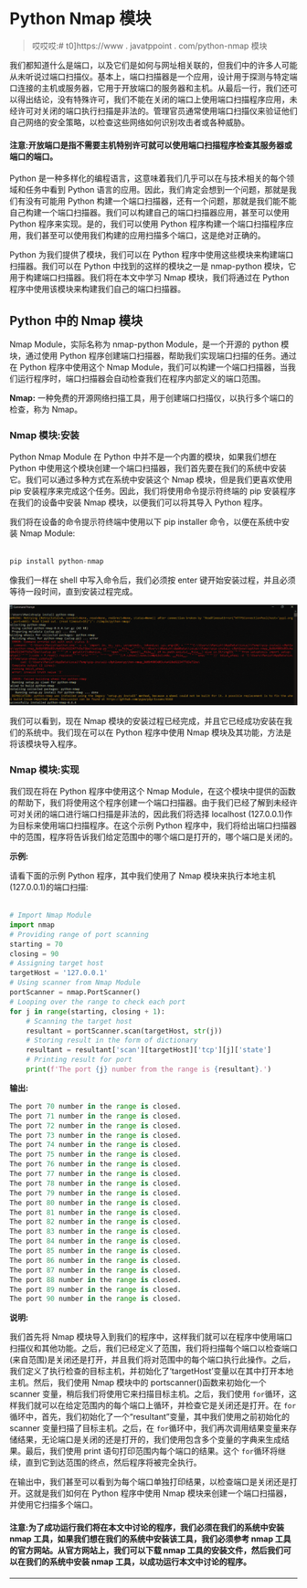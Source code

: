 # Python Nmap 模块

> 哎哎哎:# t0]https://www . javatppoint . com/python-nmap 模块

我们都知道什么是端口，以及它们是如何与网址相关联的，但我们中的许多人可能从未听说过端口扫描仪。基本上，端口扫描器是一个应用，设计用于探测与特定端口连接的主机或服务器，它用于开放端口的服务器和主机。从最后一行，我们还可以得出结论，没有特殊许可，我们不能在关闭的端口上使用端口扫描程序应用，未经许可对关闭的端口执行扫描是非法的。管理官员通常使用端口扫描仪来验证他们自己网络的安全策略，以检查这些网络如何识别攻击者或各种威胁。

#### 注意:开放端口是指不需要主机特别许可就可以使用端口扫描程序检查其服务器或端口的端口。

Python 是一种多样化的编程语言，这意味着我们几乎可以在与技术相关的每个领域和任务中看到 Python 语言的应用。因此，我们肯定会想到一个问题，那就是我们有没有可能用 Python 构建一个端口扫描器，还有一个问题，那就是我们能不能自己构建一个端口扫描器。我们可以构建自己的端口扫描器应用，甚至可以使用 Python 程序来实现。是的，我们可以使用 Python 程序构建一个端口扫描程序应用，我们甚至可以使用我们构建的应用扫描多个端口，这是绝对正确的。

Python 为我们提供了模块，我们可以在 Python 程序中使用这些模块来构建端口扫描器。我们可以在 Python 中找到的这样的模块之一是 nmap-python 模块，它用于构建端口扫描器。我们将在本文中学习 Nmap 模块，我们将通过在 Python 程序中使用该模块来构建我们自己的端口扫描器。

## Python 中的 Nmap 模块

Nmap Module，实际名称为 nmap-python Module，是一个开源的 python 模块，通过使用 Python 程序创建端口扫描器，帮助我们实现端口扫描的任务。通过在 Python 程序中使用这个 Nmap Module，我们可以构建一个端口扫描器，当我们运行程序时，端口扫描器会自动检查我们在程序内部定义的端口范围。

**Nmap:** 一种免费的开源网络扫描工具，用于创建端口扫描仪，以执行多个端口的检查，称为 Nmap。

### Nmap 模块:安装

Python Nmap Module 在 Python 中并不是一个内置的模块，如果我们想在 Python 中使用这个模块创建一个端口扫描器，我们首先要在我们的系统中安装它。我们可以通过多种方式在系统中安装这个 Nmap 模块，但是我们更喜欢使用 pip 安装程序来完成这个任务。因此，我们将使用命令提示符终端的 pip 安装程序在我们的设备中安装 Nmap 模块，以便我们可以将其导入 Python 程序。

我们将在设备的命令提示符终端中使用以下 pip installer 命令，以便在系统中安装 Nmap Module:

```py

pip install python-nmap

```

像我们一样在 shell 中写入命令后，我们必须按 enter 键开始安装过程，并且必须等待一段时间，直到安装过程完成。

![Python Nmap Module](img/753bd1f003c4cf4349286f406fa5e3ac.png)

我们可以看到，现在 Nmap 模块的安装过程已经完成，并且它已经成功安装在我们的系统中。我们现在可以在 Python 程序中使用 Nmap 模块及其功能，方法是将该模块导入程序。

### Nmap 模块:实现

我们现在将在 Python 程序中使用这个 Nmap Module，在这个模块中提供的函数的帮助下，我们将使用这个程序创建一个端口扫描器。由于我们已经了解到未经许可对关闭的端口进行端口扫描是非法的，因此我们将选择 localhost (127.0.0.1)作为目标来使用端口扫描程序。在这个示例 Python 程序中，我们将给出端口扫描器中的范围，程序将告诉我们给定范围中的哪个端口是打开的，哪个端口是关闭的。

**示例:**

请看下面的示例 Python 程序，其中我们使用了 Nmap 模块来执行本地主机(127.0.0.1)的端口扫描:

```py

# Import Nmap Module
import nmap
# Providing range of port scanning
starting = 70
closing = 90
# Assigning target host
targetHost = '127.0.0.1'
# Using scanner from Nmap Module
portScanner = nmap.PortScanner()
# Looping over the range to check each port
for j in range(starting, closing + 1):
    # Scanning the target host
    resultant = portScanner.scan(targetHost, str(j))
    # Storing result in the form of dictionary
    resultant = resultant['scan'][targetHost]['tcp'][j]['state']
    # Printing result for port
    print(f'The port {j} number from the range is {resultant}.')

```

**输出:**

```py
The port 70 number in the range is closed.
The port 71 number in the range is closed.
The port 72 number in the range is closed.
The port 73 number in the range is closed.
The port 74 number in the range is closed.
The port 75 number in the range is closed.
The port 76 number in the range is closed.
The port 77 number in the range is closed.
The port 78 number in the range is closed.
The port 79 number in the range is closed.
The port 80 number in the range is closed.
The port 81 number in the range is closed.
The port 82 number in the range is closed.
The port 83 number in the range is closed.
The port 84 number in the range is closed.
The port 85 number in the range is closed.
The port 86 number in the range is closed.
The port 87 number in the range is closed.
The port 88 number in the range is closed.
The port 89 number in the range is closed.
The port 90 number in the range is closed.

```

**说明:**

我们首先将 Nmap 模块导入到我们的程序中，这样我们就可以在程序中使用端口扫描仪和其他功能。之后，我们已经定义了范围，我们将扫描每个端口以检查端口(来自范围)是关闭还是打开，并且我们将对范围中的每个端口执行此操作。之后，我们定义了执行检查的目标主机，并初始化了‘targetHost’变量以在其中打开本地主机。然后，我们使用 Nmap 模块中的 portscanner()函数来初始化一个 scanner 变量，稍后我们将使用它来扫描目标主机。之后，我们使用 `for`循环，这样我们就可以在给定范围内的每个端口上循环，并检查它是关闭还是打开。在 `for`循环中，首先，我们初始化了一个“resultant”变量，其中我们使用之前初始化的 scanner 变量扫描了目标主机。之后，在 `for`循环中，我们再次调用结果变量来存储结果，无论端口是关闭的还是打开的，我们使用包含多个变量的字典来生成结果。最后，我们使用 print 语句打印范围内每个端口的结果。这个 `for`循环将继续，直到它到达范围的终点，然后程序将被完全执行。

在输出中，我们甚至可以看到为每个端口单独打印结果，以检查端口是关闭还是打开。这就是我们如何在 Python 程序中使用 Nmap 模块来创建一个端口扫描器，并使用它扫描多个端口。

#### 注意:为了成功运行我们将在本文中讨论的程序，我们必须在我们的系统中安装 nmap 工具，如果我们想在我们的系统中安装该工具，我们必须参考 nmap 工具的官方网站。从官方网站上，我们可以下载 nmap 工具的安装文件，然后我们可以在我们的系统中安装 nmap 工具，以成功运行本文中讨论的程序。

* * *